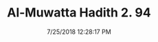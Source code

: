 ---
title        : "Al-Muwatta Hadith 2. 94"
date         : 7/25/2018 12:28:17 PM
draft        : false
type         : "hadith"
layout       : "hadith"
BookCode     : "AMH"
VolumeNumber : "2"
HadithNumber : "94"
categories  :  ["Purity - Tayammum of Someone in a State of Major Ritual Impurity"]
---